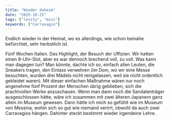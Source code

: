 ```yaml
---
title: "Wieder daheim"
date: "2025-10-25"
tags: ["levity", "misc"]
keywords: ["Carravagio"]
---
```

Endlich wieder in der Heimat, wo es allerdings, wie schon beinahe befürchtet, sehr herbstlich ist. 

Fünf Wochen Italien. Das Highlight, der Besuch der Uffizien. Wir hatten einen 8-Uhr-Slot, aber es war dennoch brechend voll, zu voll. Was kann man dagegen tun? Man könnte, dachte ich so, einfach allen Leuten, die Sneakers tragen, den Einlass verwehren (im Dom, wo wir eine Messe besuchten, wurden drei Mädels nicht reingelassen, weil sie nicht ordentlich gekleidet waren). Mit dieser einfachen Maßnahme wären nur noch angenehme fünf Prozent der Menschen übrig geblieben, sich die prachtvollen Werke anzuschauen. Wenn man dann noch die Sandalenträger ausgeschlossen hätte, wäre ich zusammen mit zwei älteren Japanern ganz allein im Museum gewesen. Dann hätte ich mich so gefühlt wie im Museum von Messina, wohin sich so gut wie niemand verirrt, obwohl da auch zwei Carravagios hängen. Dahinter steckt bestimmt wieder irgendeine Lehre.
